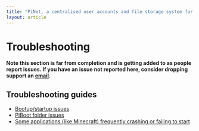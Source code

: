 ```yaml
---
title: "PiNet, a centralised user accounts and file storage system for a Raspberry Pi classroom."
layout: article
---
```


Troubleshooting
====

**Note this section is far from completion and is getting added to as people report issues. If you have an issue not reported here, consider dropping support an [email](../support.html).**   
   
## Troubleshooting guides

- [Bootup/startup issues](boot-issues.html)   
- [PiBoot folder issues](piboot.html)   
- [Some applications (like Minecraft) frequently crashing or failing to start](overclock-issues.html)   
